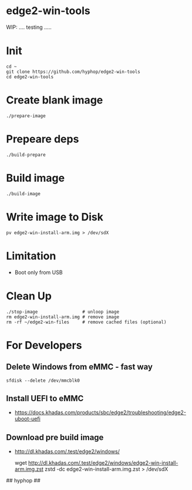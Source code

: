 # edge2-win-tools

WIP: .... testing .....

# Init

    cd ~
    git clone https://github.com/hyphop/edge2-win-tools
    cd edge2-win-tools

# Create blank image

    ./prepare-image

# Prepeare deps

    ./build-prepare

# Build image

    ./build-image

# Write image to Disk

    pv edge2-win-install-arm.img > /dev/sdX

# Limitation

+ Boot only from USB

# Clean Up

    ./stop-image                 # unloop image
    rm edge2-win-install-arm.img # remove image
    rm -rf ~/edge2-win-files     # remove cached files (optional)

# For Developers

## Delete Windows from eMMC - fast way

    sfdisk --delete /dev/mmcblk0

## Install UEFI to eMMC

+ https://docs.khadas.com/products/sbc/edge2/troubleshooting/edge2-uboot-uefi

## Download pre build image

+ http://dl.khadas.com/.test/edge2/windows/

    wget http://dl.khadas.com/.test/edge2/windows/edge2-win-install-arm.img.zst
    zstd -dc edge2-win-install-arm.img.zst > /dev/sdX

\#\# hyphop \#\#


